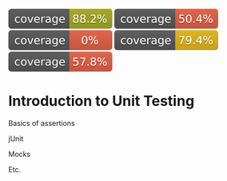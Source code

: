 ![codecov](.github/badges/badge_calculatorExample.svg)
![codecov](.github/badges/badge_complexNumber.svg)
![codecov](.github/badges/badge_MavenExamples.svg)
![codecov](.github/badges/badge_MockitoATM.svg)
![codecov](.github/badges/badge_TDDExampleFactorial.svg)

# Introduction to Unit Testing
Basics of assertions

jUnit

Mocks

Etc.
